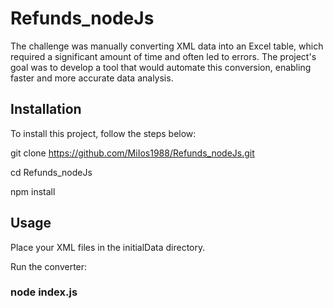 # Refunds_nodeJs

 The challenge was manually converting XML data into an Excel table, which required a significant amount of time and often led to errors. The project's goal was to develop a tool that would automate this conversion, enabling faster and more accurate data analysis.

## Installation

To install this project, follow the steps below:

git clone https://github.com/MiIos1988/Refunds_nodeJs.git

cd Refunds_nodeJs

npm install

## Usage

Place your XML files in the initialData directory.

Run the converter:

### node index.js


